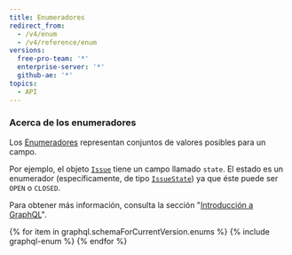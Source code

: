 ```yaml
---
title: Enumeradores
redirect_from:
  - /v4/enum
  - /v4/reference/enum
versions:
  free-pro-team: '*'
  enterprise-server: '*'
  github-ae: '*'
topics:
  - API
---
```


### Acerca de los enumeradores

Los [Enumeradores](https://graphql.github.io/graphql-spec/June2018/#sec-Enums) representan conjuntos de valores posibles para un campo.

Por ejemplo, el objeto [`Issue`](/v4/object/issue) tiene un campo llamado `state`. El estado es un enumerador (específicamente, de tipo [`IssueState`](/v4/enum/issuestate/)) ya que éste puede ser `OPEN` o `CLOSED`.

Para obtener más información, consulta la sección "[Introducción a GraphQL](/v4/guides/intro-to-graphql)".

{% for item in graphql.schemaForCurrentVersion.enums %}
  {% include graphql-enum %}
{% endfor %}
